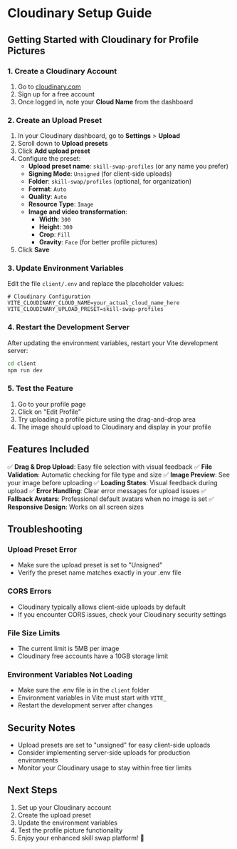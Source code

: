# Cloudinary Setup Guide

## Getting Started with Cloudinary for Profile Pictures

### 1. Create a Cloudinary Account
1. Go to [cloudinary.com](https://cloudinary.com)
2. Sign up for a free account
3. Once logged in, note your **Cloud Name** from the dashboard

### 2. Create an Upload Preset
1. In your Cloudinary dashboard, go to **Settings** > **Upload**
2. Scroll down to **Upload presets**
3. Click **Add upload preset**
4. Configure the preset:
   - **Upload preset name**: `skill-swap-profiles` (or any name you prefer)
   - **Signing Mode**: `Unsigned` (for client-side uploads)
   - **Folder**: `skill-swap/profiles` (optional, for organization)
   - **Format**: `Auto`
   - **Quality**: `Auto`
   - **Resource Type**: `Image`
   - **Image and video transformation**:
     - **Width**: `300`
     - **Height**: `300`
     - **Crop**: `Fill`
     - **Gravity**: `Face` (for better profile pictures)
5. Click **Save**

### 3. Update Environment Variables
Edit the file `client/.env` and replace the placeholder values:

```env
# Cloudinary Configuration
VITE_CLOUDINARY_CLOUD_NAME=your_actual_cloud_name_here
VITE_CLOUDINARY_UPLOAD_PRESET=skill-swap-profiles
```

### 4. Restart the Development Server
After updating the environment variables, restart your Vite development server:

```bash
cd client
npm run dev
```

### 5. Test the Feature
1. Go to your profile page
2. Click on "Edit Profile"
3. Try uploading a profile picture using the drag-and-drop area
4. The image should upload to Cloudinary and display in your profile

## Features Included

✅ **Drag & Drop Upload**: Easy file selection with visual feedback
✅ **File Validation**: Automatic checking for file type and size
✅ **Image Preview**: See your image before uploading
✅ **Loading States**: Visual feedback during upload
✅ **Error Handling**: Clear error messages for upload issues
✅ **Fallback Avatars**: Professional default avatars when no image is set
✅ **Responsive Design**: Works on all screen sizes

## Troubleshooting

### Upload Preset Error
- Make sure the upload preset is set to "Unsigned"
- Verify the preset name matches exactly in your .env file

### CORS Errors
- Cloudinary typically allows client-side uploads by default
- If you encounter CORS issues, check your Cloudinary security settings

### File Size Limits
- The current limit is 5MB per image
- Cloudinary free accounts have a 10GB storage limit

### Environment Variables Not Loading
- Make sure the .env file is in the `client` folder
- Environment variables in Vite must start with `VITE_`
- Restart the development server after changes

## Security Notes

- Upload presets are set to "unsigned" for easy client-side uploads
- Consider implementing server-side uploads for production environments
- Monitor your Cloudinary usage to stay within free tier limits

## Next Steps

1. Set up your Cloudinary account
2. Create the upload preset
3. Update the environment variables
4. Test the profile picture functionality
5. Enjoy your enhanced skill swap platform! 🎉
